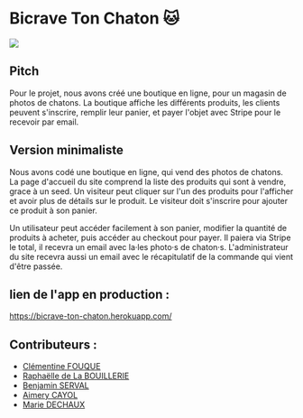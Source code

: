 # Bicrave Ton Chaton 🐱

![](images/team.png)

## Pitch
Pour le projet, nous avons créé une boutique en ligne, pour un magasin de photos de chatons. La boutique affiche les différents produits, les clients peuvent s'inscrire, remplir leur panier, et payer l'objet avec Stripe pour le recevoir par email.

## Version minimaliste
Nous avons codé une boutique en ligne, qui vend des photos de chatons. La page d'accueil du site comprend la liste des produits qui sont à vendre, grace à un seed. Un visiteur peut cliquer sur l'un des produits pour l'afficher et avoir plus de détails sur le produit. Le visiteur doit s'inscrire pour ajouter ce produit à son panier.

Un utilisateur peut accéder facilement à son panier, modifier la quantité de produits à acheter, puis accéder au checkout pour payer. Il paiera via Stripe le total, il recevra un email avec la·les photo·s de chaton·s. L'administrateur du site recevra aussi un email avec le récapitulatif de la commande qui vient d'être passée.

## lien de l'app en production : 
https://bicrave-ton-chaton.herokuapp.com/

## Contributeurs :
- [Clémentine FOUQUE](https://github.com/Clem-svg)
- [Raphaëlle de La BOUILLERIE](https://github.com/raphaelledlb)
- [Benjamin SERVAL](https://github.com/BenjaminServal)
- [Aimery CAYOL](https://github.com/Aimery-Cayol)
- [Marie DECHAUX](https://github.com/mariedx) 